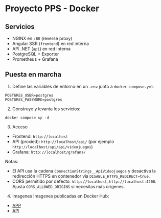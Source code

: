 # Proyecto PPS - Docker

## Servicios

- NGINX en `:80` (reverse proxy)
- Angular SSR (`frontend`) en red interna
- API .NET (`api`) en red interna
- PostgreSQL + Exporter
- Prometheus + Grafana

## Puesta en marcha

1) Define las variables de entorno en un `.env` junto a `docker-compose.yml`:

```
POSTGRES_USER=postgres
POSTGRES_PASSWORD=postgres
```

2) Construye y levanta los servicios:

```
docker compose up -d
```

3) Acceso

- Frontend: `http://localhost`
- API (proxied): `http://localhost/api/` (por ejemplo `http://localhost/api/api/videojuegos`)
- Grafana: `http://localhost/grafana/`

Notas:

- El API usa la cadena `ConnectionStrings__ApiVideojuegos` y desactiva la redirección HTTPS en contenedor via `DISABLE_HTTPS_REDIRECT=true`.
- CORS permitido por defecto: `http://localhost,http://localhost:4200`. Ajusta `CORS_ALLOWED_ORIGINS` si necesitas más orígenes.

4) Imagenes
Imagenes publicadas en Docker Hub:
- [APP](https://hub.docker.com/repository/docker/avera123/app-pps/general)
- [API](https://hub.docker.com/repository/docker/avera123/api-pps/general)